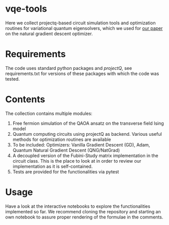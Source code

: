 # vqe-tools
Here we collect projectq-based circuit simulation tools and optimization routines for variational quantum eigensolvers, which we used for [our paper](https://www.arxiv.org/abs/2004.14666) on the natural gradient descent optimizer.

# Requirements
The code uses standard python packages and *projectQ*, see requirements.txt for versions of these packages with which the code was tested.

# Contents
The collection contains multiple modules:
1. Free fermion simulation of the QAOA ansatz on the transverse field Ising model
2. Quantum computing circuits using projectQ as backend. Various useful methods for optimization routines are available
3. To be included: Optimizers: Vanilla Gradient Descent (GD), Adam, Quantum Natural Gradient Descent (QNG/NatGrad)
4. A decoupled version of the Fubini-Study matrix implementation in the circuit class. 
   This is the place to look at in order to review our implementation as it is self-contained.
5. Tests are provided for the functionalities via pytest

# Usage
Have a look at the interactive notebooks to explore the functionalities implemented so far. We recommend cloning the repository and starting an own notebook to assure proper rendering of the formulae in the comments.


